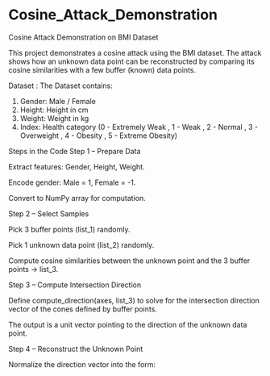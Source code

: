 # Cosine_Attack_Demonstration

Cosine Attack Demonstration on BMI Dataset

This project demonstrates a cosine attack using the BMI dataset. The attack shows how an unknown data point can be reconstructed by comparing its cosine similarities with a few buffer (known) data points.

Dataset :
The Dataset contains:
  1) Gender: Male / Female
  2) Height: Height in cm
  3) Weight: Weight in kg
  4) Index: Health category (0 - Extremely Weak , 1 - Weak , 2 - Normal , 3 - Overweight , 4 - Obesity , 5 - Extreme Obesity)


Steps in the Code
Step 1 – Prepare Data

Extract features: Gender, Height, Weight.

Encode gender: Male = 1, Female = -1.

Convert to NumPy array for computation.

Step 2 – Select Samples

Pick 3 buffer points (list_1) randomly.

Pick 1 unknown data point (list_2) randomly.

Compute cosine similarities between the unknown point and the 3 buffer points → list_3.

Step 3 – Compute Intersection Direction

Define compute_direction(axes, list_3) to solve for the intersection direction vector of the cones defined by buffer points.

The output is a unit vector pointing to the direction of the unknown data point.

Step 4 – Reconstruct the Unknown Point

Normalize the direction vector into the form:
